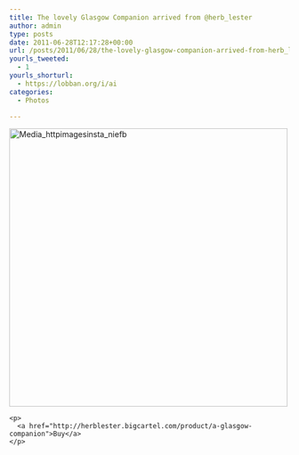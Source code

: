```yaml
---
title: The lovely Glasgow Companion arrived from @herb_lester
author: admin
type: posts
date: 2011-06-28T12:17:28+00:00
url: /posts/2011/06/28/the-lovely-glasgow-companion-arrived-from-herb_lester/
yourls_tweeted:
  - 1
yourls_shorturl:
  - https://lobban.org/i/ai
categories:
  - Photos

---
```

<div class='posterous_autopost'>
  <a href="http://instagr.am/p/GjLxZ/"></p> 
  
  <div class='p_embed p_image_embed'>
    <a href="http://posterous.com/getfile/files.posterous.com/nonimage/EubgAAcEJwBoboqjnjrpaDyIeJfCAlmDdBEpAgavCdEuxsyofuDcJckvFgJq/media_httpimagesinsta_nIEFb.jpg.scaled1000.jpg"><img alt="Media_httpimagesinsta_niefb" height="500" src="https://posterous.com/getfile/files.posterous.com/nonimage/EubgAAcEJwBoboqjnjrpaDyIeJfCAlmDdBEpAgavCdEuxsyofuDcJckvFgJq/media_httpimagesinsta_nIEFb.jpg.scaled500.jpg" width="500" /></a>
  </div>
  
  <p>
    </a></div> 
    
    <p>
      <a href="http://herblester.bigcartel.com/product/a-glasgow-companion">Buy</a>
    </p>